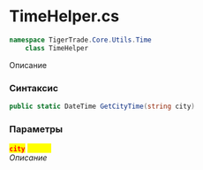 
# TimeHelper.cs
```csharp
namespace TigerTrade.Core.Utils.Time  
    class TimeHelper
```

Описание

### Синтаксис
```csharp
public static DateTime GetCityTime(string city)
```

### Параметры  
<mark style="color:red;">**`city`**</mark> <mark style="color:yellow;">`string`</mark>  
 *Описание*  
  

                    
                    